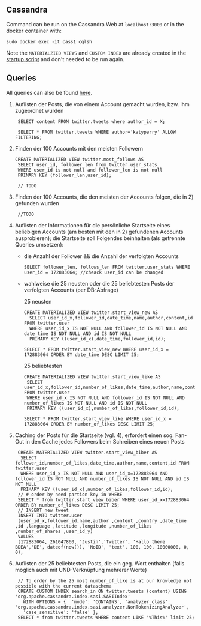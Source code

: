 ## Cassandra

Command can be run on the Cassandra Web at `localhost:3000` or in the docker container with:

    sudo docker exec -it cass1 cqlsh
            
Note the `MATERIALZIED VIEWS` and `CUSTOM INDEX` are already created in the [startup script](https://github.com/Miracle-Fruit/kikeriki/blob/main/cassandra/startup/setup/setup_db.sh) and don't needed to be run again.

## Queries

All queries can also be found [here](https://github.com/Miracle-Fruit/kikeriki/tree/main/cassandra/startup/queries).

1. Auflisten der Posts, die von einem Account gemacht wurden, bzw. ihm zugeordnet wurden

        SELECT content FROM twitter.tweets where author_id = X;

        SELECT * FROM twitter.tweets WHERE author='katyperry' ALLOW FILTERING;

2. Finden der 100 Accounts mit den meisten Followern

       CREATE MATERIALIZED VIEW twitter.most_follows AS
        SELECT user_id, follower_len from twitter.user_stats
        WHERE user_id is not null and follower_len is not null
        PRIMARY KEY (follower_len,user_id);
        
        // TODO
       
3. Finden der 100 Accounts, die den meisten der Accounts folgen, die in 2) gefunden wurden

        //TODO 

4. Auflisten der Informationen für die persönliche Startseite eines beliebigen Accounts (am besten mit den in 2) gefundenen Accounts ausprobieren); die Startseite soll Folgendes beinhalten (als getrennte Queries umsetzen):
    * die Anzahl der Follower && die Anzahl der verfolgten Accounts   
       
          SELECT follower_len, follows_len FROM twitter.user_stats WHERE user_id = 172883064; //cheack user_id can be changed
    
    * wahlweise die 25 neusten oder die 25 beliebtesten Posts der verfolgten Accounts (per DB-Abfrage)

       25 neusten
    
          CREATE MATERIALIZED VIEW twitter.start_view_new AS
            SELECT user_id_x,follower_id,date_time,name,author,content,id FROM twitter.user
            WHERE user_id_x IS NOT NULL AND follower_id IS NOT NULL AND date_time IS NOT NULL AND id IS NOT NULL
            PRIMARY KEY ((user_id_x),date_time,follower_id,id);
          
          SELECT * FROM twitter.start_view_new WHERE user_id_x = 172883064 ORDER BY date_time DESC LIMIT 25;
        
       25 beliebtesten
       
          CREATE MATERIALIZED VIEW twitter.start_view_like AS
           SELECT user_id_x,follower_id,number_of_likes,date_time,author,name,content,id FROM twitter.user
           WHERE user_id_x IS NOT NULL AND follower_id IS NOT NULL AND number_of_likes IS NOT NULL AND id IS NOT NULL
           PRIMARY KEY ((user_id_x),number_of_likes,follower_id,id);
           
          SELECT * FROM twitter.start_view_like WHERE user_id_x = 172883064 ORDER BY number_of_likes DESC LIMIT 25; 

5. Caching der Posts für die Startseite (vgl. 4), erfordert einen sog. Fan-Out in den Cache jedes Followers beim Schreiben eines neuen Posts

        CREATE MATERIALIZED VIEW twitter.start_view_biber AS
         SELECT follower_id,number_of_likes,date_time,author,name,content,id FROM twitter.user 
         WHERE user_id_x IS NOT NULL AND user_id_x=172883064 AND follower_id IS NOT NULL AND number_of_likes IS NOT NULL AND id IS NOT NULL 
         PRIMARY KEY ((user_id_x),number_of_likes,follower_id,id);
        // # order by need partion key in WHERE
        SELECT * from twitter.start_view_biber WHERE user_id_x=172883064 ORDER BY number_of_likes DESC LIMIT 25;
        // INSERT new tweet
        INSERT INTO twitter.user
        (user_id_x,follower_id,name,author ,content ,country ,date_time ,id ,language ,latitude ,longitude ,number_of_likes ,number_of_shares ,user_id_y)
        VALUES
        (172883064, 261047860, 'Justin','Twitter', 'Hallo there BDEA','DE', dateof(now()), 'NoID', 'text', 100, 100, 10000000, 0, 0);
        
6. Auflisten der 25 beliebtesten Posts, die ein geg. Wort enthalten (falls möglich auch mit UND-Verknüpfung mehrerer Worte)

        // To order by the 25 most number_of_like is at our knowledge not possible with the current dataschema
        CREATE CUSTOM INDEX search_in ON twitter.tweets (content) USING 'org.apache.cassandra.index.sasi.SASIIndex'
          WITH OPTIONS = {  'mode': 'CONTAINS', 'analyzer_class': 'org.apache.cassandra.index.sasi.analyzer.NonTokenizingAnalyzer',
          'case_sensitive': 'false' };
        SELECT * from twitter.tweets WHERE content LIKE '%This%' limit 25;
 
